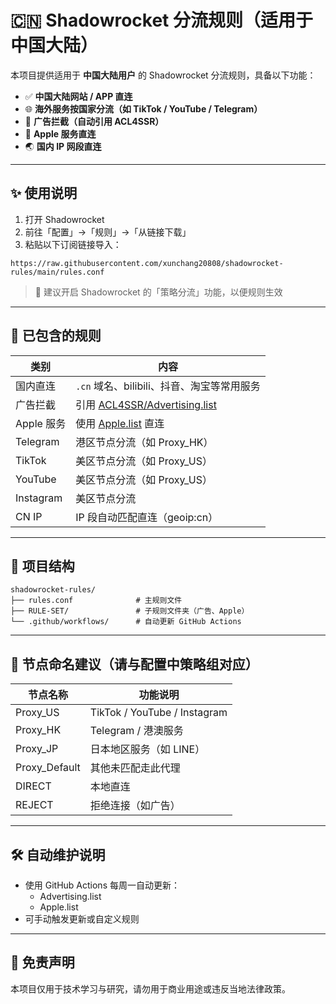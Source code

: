 # 🇨🇳 Shadowrocket 分流规则（适用于中国大陆）

本项目提供适用于 **中国大陆用户** 的 Shadowrocket 分流规则，具备以下功能：

- ✅ **中国大陆网站 / APP 直连**
- 🌐 **海外服务按国家分流（如 TikTok / YouTube / Telegram）**
- 🧹 **广告拦截（自动引用 ACL4SSR）**
- 🍎 **Apple 服务直连**
- 🌏 **国内 IP 网段直连**

---

## ✨ 使用说明

1. 打开 Shadowrocket
2. 前往「配置」→「规则」→「从链接下载」
3. 粘贴以下订阅链接导入：

```
https://raw.githubusercontent.com/xunchang20808/shadowrocket-rules/main/rules.conf
```

> 📌 建议开启 Shadowrocket 的「策略分流」功能，以便规则生效

---

## 🧩 已包含的规则

| 类别       | 内容                                 |
|------------|--------------------------------------|
| 国内直连   | `.cn` 域名、bilibili、抖音、淘宝等常用服务 |
| 广告拦截   | 引用 [ACL4SSR/Advertising.list](https://github.com/ACL4SSR/ACL4SSR) |
| Apple 服务 | 使用 [Apple.list](https://github.com/ACL4SSR/ACL4SSR) 直连 |
| Telegram   | 港区节点分流（如 Proxy_HK）            |
| TikTok     | 美区节点分流（如 Proxy_US）            |
| YouTube    | 美区节点分流（如 Proxy_US）            |
| Instagram  | 美区节点分流                          |
| CN IP      | IP 段自动匹配直连（geoip:cn）          |

---

## 📁 项目结构

```
shadowrocket-rules/
├── rules.conf              # 主规则文件
├── RULE-SET/               # 子规则文件夹（广告、Apple）
└── .github/workflows/      # 自动更新 GitHub Actions
```

---

## 🧪 节点命名建议（请与配置中策略组对应）

| 节点名称       | 功能说明                     |
|----------------|------------------------------|
| Proxy_US       | TikTok / YouTube / Instagram |
| Proxy_HK       | Telegram / 港澳服务           |
| Proxy_JP       | 日本地区服务（如 LINE）       |
| Proxy_Default  | 其他未匹配走此代理           |
| DIRECT         | 本地直连                     |
| REJECT         | 拒绝连接（如广告）           |

---

## 🛠 自动维护说明

- 使用 GitHub Actions 每周一自动更新：
  - Advertising.list
  - Apple.list
- 可手动触发更新或自定义规则

---

## 📢 免责声明

本项目仅用于技术学习与研究，请勿用于商业用途或违反当地法律政策。
